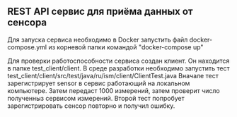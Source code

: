## REST API сервис для приёма данных от сенсора
Для запуска сервиса необходимо в Docker запустить файл docker-compose.yml из корневой папки командой "docker-compose up"

Для проверки работоспособности сервиса создан клиент. Он находится в папке test_client/client.
В среде разработки необходимо запустить тест test_client/client/src/test/java/ru/ism/client/ClientTest.java
Вначале тест зарегистрирует sensor в сервис работающий на локальном компьютере. Затем передаст 1000 измерений, затем проверит число полученныз сервисом измерений.
Второй тест попробует зарегистрировать сенсор повторно и получил ошибку.
